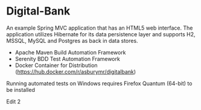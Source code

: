 # Digital-Bank
An example Spring MVC application that has an HTML5 web interface. The application utilizes Hibernate for its data persistence layer and supports H2, MSSQL, MySQL and Postgres as back in data stores.

- Apache Maven Build Automation Framework
- Serenity BDD Test Automation Framework
- Docker Container for Distribution (https://hub.docker.com/r/asburymr/digitalbank)

Running automated tests on Windows requires Firefox Quantum (64-bit) to be installed 

Edit 2
